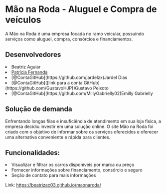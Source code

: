 <h1>Mão na Roda - Aluguel e Compra de veículos</h1>
A Mão na Roda é uma empresa focada no ramo veicular, possuindo serviços como aluguel, compra, consórcios e financiamentos.

<h2>Desenvolvedores</h2>
<li>Beatriz Aguiar</li>
<li><a href="https://github.com/patyfernanda10">Patrícia Fernanda</a></li>
<li>[@ContaGitHub](https://github.com/jardelzx)Jardel Dias</li>
<li>[@ContaGitHub]([link para a conta GitHub](https://github.com/GustavoHJP))Gustavo Peixoto</li>
<li>[@ContaGitHub](https://github.com/MillyGabrielly02)Emilly Gabrielly</li>

<h2>Solução de demanda</h2>
<p>Enfrentando longas filas e insuficiência de atendimento em sua loja física, a empresa decidiu investir em uma solução online. O site Mão na Roda foi criado com o objetivo de informar sobre os serviços oferecidos e oferecer uma alternativa conveniente e rápida para clientes.</p>

<h2>Funcionalidades:</h2>
<li>Visualizar e filtrar os carros disponíveis por marca ou preço</li>
<li>Fornecer informações sobre financiamento, consórcio e seguro</li>
<li>Seção de contato para mais informações</li>

Link:
https://beatrizac03.github.io/maonaroda/
